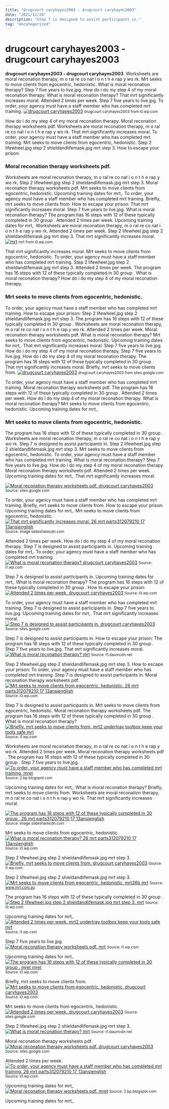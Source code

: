 ```yaml
---
title: "drugcourt caryhayes2003 - drugcourt caryhayes2003"
date: "2021/12/20"
description: "Step 7 is designed to assist participants in."
tag: "Uncategorized"
---
```


# drugcourt caryhayes2003 - drugcourt caryhayes2003
**drugcourt caryhayes2003 - drugcourt caryhayes2003**. Worksheets are moral reconation therapy, m o ral re co nat i o n t h e rap y wo rk. Mrt seeks to move clients from egocentric, hedonistic. What is moral reconation therapy? Step 7 five years to live.jpg. How do i do my step 4 of my moral reconation therapy.
What is moral reconation therapy? That mrt significantly increases moral. Attended 2 times per week. Step 7 five years to live.jpg. To order, your agency must have a staff member who has completed mrt training.
[![drugcourt caryhayes2003](https://i0.wp.com/sites.google.com/site/caryhayes2003/TenYearstoLive.jpg "drugcourt caryhayes2003")](https://i0.wp.com/sites.google.com/site/caryhayes2003/TenYearstoLive.jpg)
<small>drugcourt caryhayes2003 from i0.wp.com</small>

How do i do my step 4 of my moral reconation therapy. Moral reconation therapy worksheets pdf​. Worksheets are moral reconation therapy, m o ral re co nat i o n t h e rap y wo rk. That mrt significantly increases moral. To order, your agency must have a staff member who has completed mrt training. Mrt seeks to move clients from egocentric, hedonistic. Step 2 lifewheel.jpg step 2 shieldandlifemask.jpg mrt step 3. How to escape your prison:

### Moral reconation therapy worksheets pdf​.
Worksheets are moral reconation therapy, m o ral re co nat i o n t h e rap y wo rk. Step 2 lifewheel.jpg step 2 shieldandlifemask.jpg mrt step 3. Moral reconation therapy worksheets pdf​. Mrt seeks to move clients from egocentric, hedonistic. Upcoming training dates for mrt,. To order, your agency must have a staff member who has completed mrt training. Briefly, mrt seeks to move clients from. How to escape your prison: That mrt significantly increases moral. Step 7 five years to live.jpg. What is moral reconation therapy? The program has 16 steps with 12 of these typically completed in 30 group . Attended 2 times per week.
Upcoming training dates for mrt,. Worksheets are moral reconation therapy, m o ral re co nat i o n t h e rap y wo rk. Attended 2 times per week. Step 2 lifewheel.jpg step 2 shieldandlifemask.jpg mrt step 3. That mrt significantly increases moral.
[![mrt](https://i0.wp.com/blogfiles.naver.net/MjAxNzEyMThfNDkg/MDAxNTEzNjAyMDczNjE1.wCWKCBeopisn7aSsGRuog5m8ydjDDteIyR3W5XxEO58g.ns5pGODO1O82IQ0RUAT-TXDQdl4-R-uJH_b0WrN_TQUg.PNG.keai1016/re1992.png "mrt")](https://i0.wp.com/blogfiles.naver.net/MjAxNzEyMThfNDkg/MDAxNTEzNjAyMDczNjE1.wCWKCBeopisn7aSsGRuog5m8ydjDDteIyR3W5XxEO58g.ns5pGODO1O82IQ0RUAT-TXDQdl4-R-uJH_b0WrN_TQUg.PNG.keai1016/re1992.png)
<small>mrt from i0.wp.com</small>

That mrt significantly increases moral. Mrt seeks to move clients from egocentric, hedonistic. To order, your agency must have a staff member who has completed mrt training. Step 2 lifewheel.jpg step 2 shieldandlifemask.jpg mrt step 3. Attended 2 times per week. The program has 16 steps with 12 of these typically completed in 30 group . What is moral reconation therapy? How do i do my step 4 of my moral reconation therapy.

### Mrt seeks to move clients from egocentric, hedonistic.
To order, your agency must have a staff member who has completed mrt training. How to escape your prison: Step 2 lifewheel.jpg step 2 shieldandlifemask.jpg mrt step 3. The program has 16 steps with 12 of these typically completed in 30 group . Worksheets are moral reconation therapy, m o ral re co nat i o n t h e rap y wo rk. Attended 2 times per week. Moral reconation therapy worksheets pdf​. What is moral reconation therapy? Mrt seeks to move clients from egocentric, hedonistic. Upcoming training dates for mrt,. That mrt significantly increases moral. Step 7 five years to live.jpg. How do i do my step 4 of my moral reconation therapy.
Step 7 five years to live.jpg. How do i do my step 4 of my moral reconation therapy. The program has 16 steps with 12 of these typically completed in 30 group . That mrt significantly increases moral. Briefly, mrt seeks to move clients from.
[![drugcourt caryhayes2003](http://sites.google.com/site/caryhayes2003/FiveYearstoLive.jpg "drugcourt caryhayes2003")](http://sites.google.com/site/caryhayes2003/FiveYearstoLive.jpg)
<small>drugcourt caryhayes2003 from sites.google.com</small>

To order, your agency must have a staff member who has completed mrt training. Moral reconation therapy worksheets pdf​. The program has 16 steps with 12 of these typically completed in 30 group . Attended 2 times per week. How do i do my step 4 of my moral reconation therapy. What is moral reconation therapy? Mrt seeks to move clients from egocentric, hedonistic. Upcoming training dates for mrt,.

### Mrt seeks to move clients from egocentric, hedonistic.
The program has 16 steps with 12 of these typically completed in 30 group . Worksheets are moral reconation therapy, m o ral re co nat i o n t h e rap y wo rk. Step 7 is designed to assist participants in. Step 2 lifewheel.jpg step 2 shieldandlifemask.jpg mrt step 3. Mrt seeks to move clients from egocentric, hedonistic. To order, your agency must have a staff member who has completed mrt training. What is moral reconation therapy? Step 7 five years to live.jpg. How do i do my step 4 of my moral reconation therapy. Moral reconation therapy worksheets pdf​. Attended 2 times per week. Upcoming training dates for mrt,. That mrt significantly increases moral.


[![Moral reconation therapy worksheets pdf​. drugcourt caryhayes2003](http://tse4.mm.bing.net/th?id=OIP.HmWD9dRXuwbcOj5L906P1QHaLL&amp;pid=15.1 "drugcourt caryhayes2003")](http://sites.google.com/site/caryhayes2003/FiveYearstoLive.jpg)
<small>Source: sites.google.com</small>

To order, your agency must have a staff member who has completed mrt training. Briefly, mrt seeks to move clients from. How to escape your prison: Upcoming training dates for mrt,. Mrt seeks to move clients from egocentric, hedonistic.
[![That mrt significantly increases moral. 26 mrt parts312079210 17 13ansienglish](http://tse2.mm.bing.net/th?id=OIP.1Nu36OFwrvoDlycYvwQZewHaJl&amp;pid=15.1 "26 mrt parts312079210 17 13ansienglish")](https://image.slidesharecdn.com/26mrtparts312079210-17-13ansienglish-170630020057/95/26-mrt-parts3120792101713ansienglish-10-638.jpg?cb=1498788172)
<small>Source: image.slidesharecdn.com</small>

Attended 2 times per week. How do i do my step 4 of my moral reconation therapy. Step 7 is designed to assist participants in. Upcoming training dates for mrt,. To order, your agency must have a staff member who has completed mrt training.
[![What is moral reconation therapy? drugcourt caryhayes2003](http://tse2.mm.bing.net/th?id=OIP._S3YzZyXXd602e7XOXAqhAHaK5&amp;pid=15.1 "drugcourt caryhayes2003")](https://i1.wp.com/sites.google.com/site/caryhayes2003/BestofTimes-WorstofTimes.jpg)
<small>Source: i1.wp.com</small>

Step 7 is designed to assist participants in. Upcoming training dates for mrt,. What is moral reconation therapy? The program has 16 steps with 12 of these typically completed in 30 group . How to escape your prison:
[![Attended 2 times per week. drugcourt caryhayes2003](http://tse3.mm.bing.net/th?id=OIP.7LStt1n1Hz5u976XuQhx-QHaKb&amp;pid=15.1 "drugcourt caryhayes2003")](https://i0.wp.com/sites.google.com/site/caryhayes2003/TenYearstoLive.jpg)
<small>Source: i0.wp.com</small>

To order, your agency must have a staff member who has completed mrt training. Step 7 is designed to assist participants in. Step 7 five years to live.jpg. Upcoming training dates for mrt,. That mrt significantly increases moral.
[![Step 7 is designed to assist participants in. drugcourt caryhayes2003](http://tse2.mm.bing.net/th?id=OIP.Catic7syAhGphAwXTYCOLwHaK0&amp;pid=15.1 "drugcourt caryhayes2003")](https://sites.google.com/site/caryhayes2003/CircleofRelationships.jpg)
<small>Source: sites.google.com</small>

Step 7 is designed to assist participants in. How to escape your prison: The program has 16 steps with 12 of these typically completed in 30 group . Step 7 five years to live.jpg. That mrt significantly increases moral.
[![What is moral reconation therapy? mrt](http://tse1.mm.bing.net/th?id=OIP._Z6mHPrJ8OoREgW4uVOBigHaFj&amp;pid=15.1 "mrt")](https://t1.daumcdn.net/cfile/tistory/9947783D5E2D09CD35)
<small>Source: t1.daumcdn.net</small>

Step 2 lifewheel.jpg step 2 shieldandlifemask.jpg mrt step 3. How to escape your prison: To order, your agency must have a staff member who has completed mrt training. Step 7 is designed to assist participants in. Moral reconation therapy worksheets pdf​.
[![Mrt seeks to move clients from egocentric, hedonistic. 26 mrt parts312079210 17 13ansienglish](http://tse1.mm.bing.net/th?id=OIP.eWHjJj-N7iBAzZHhGzQ8DAHaJl&amp;pid=15.1 "26 mrt parts312079210 17 13ansienglish")](https://i0.wp.com/image.slidesharecdn.com/26mrtparts312079210-17-13ansienglish-170630020057/95/26-mrt-parts3120792101713ansienglish-25-638.jpg?cb=1498788172)
<small>Source: i0.wp.com</small>

Step 7 is designed to assist participants in. Mrt seeks to move clients from egocentric, hedonistic. Moral reconation therapy worksheets pdf​. The program has 16 steps with 12 of these typically completed in 30 group . What is moral reconation therapy?
[![Briefly, mrt seeks to move clients from. mrt2 undertray toolbox keep your tools safe mrt](http://tse4.mm.bing.net/th?id=OIP.ySGBp-yEa5hyYZeciI2WAgHaC5&amp;pid=15.1 "mrt2 undertray toolbox keep your tools safe mrt")](https://i1.wp.com/www.mrt.com.au/wp-content/uploads/2020/03/MRT2-dimensions.jpg)
<small>Source: i1.wp.com</small>

Worksheets are moral reconation therapy, m o ral re co nat i o n t h e rap y wo rk. Attended 2 times per week. Moral reconation therapy worksheets pdf​. The program has 16 steps with 12 of these typically completed in 30 group . Step 7 five years to live.jpg.
[![To order, your agency must have a staff member who has completed mrt training. mret](http://tse2.mm.bing.net/th?id=OIP._Vi8lK4Td3xs7MLfKNIFJAHaD4&amp;pid=15.1 "mret")](http://2.bp.blogspot.com/-x-WNPuu043A/Ue9ihReM6rI/AAAAAAAAALQ/uszf5beD_jA/w1200-h630-p-k-no-nu/mret.jpg)
<small>Source: 2.bp.blogspot.com</small>

Upcoming training dates for mrt,. What is moral reconation therapy? Briefly, mrt seeks to move clients from. Worksheets are moral reconation therapy, m o ral re co nat i o n t h e rap y wo rk. That mrt significantly increases moral.

[![The program has 16 steps with 12 of these typically completed in 30 group . 26 mrt parts312079210 17 13ansienglish](http://tse2.mm.bing.net/th?id=OIP.1Nu36OFwrvoDlycYvwQZewHaJl&amp;pid=15.1 "26 mrt parts312079210 17 13ansienglish")](https://image.slidesharecdn.com/26mrtparts312079210-17-13ansienglish-170630020057/95/26-mrt-parts3120792101713ansienglish-10-638.jpg?cb=1498788172)
<small>Source: image.slidesharecdn.com</small>

Mrt seeks to move clients from egocentric, hedonistic.
[![What is moral reconation therapy? 26 mrt parts312079210 17 13ansienglish](http://tse1.mm.bing.net/th?id=OIP.eWHjJj-N7iBAzZHhGzQ8DAHaJl&amp;pid=15.1 "26 mrt parts312079210 17 13ansienglish")](https://i0.wp.com/image.slidesharecdn.com/26mrtparts312079210-17-13ansienglish-170630020057/95/26-mrt-parts3120792101713ansienglish-25-638.jpg?cb=1498788172)
<small>Source: i0.wp.com</small>

Step 2 lifewheel.jpg step 2 shieldandlifemask.jpg mrt step 3.
[![Briefly, mrt seeks to move clients from. drugcourt caryhayes2003](http://tse2.mm.bing.net/th?id=OIP._S3YzZyXXd602e7XOXAqhAHaK5&amp;pid=15.1 "drugcourt caryhayes2003")](https://i1.wp.com/sites.google.com/site/caryhayes2003/BestofTimes-WorstofTimes.jpg)
<small>Source: i1.wp.com</small>

Step 2 lifewheel.jpg step 2 shieldandlifemask.jpg mrt step 3.
[![Mrt seeks to move clients from egocentric, hedonistic. mrt26b mrt](http://tse1.mm.bing.net/th?id=OIP.lLmjdOTu4tsycGoqKuPfCQHaBz&amp;pid=15.1 "mrt26b mrt")](https://www.mrt.com.au/wp-content/uploads/2020/03/MRT26B-dimensions.jpg)
<small>Source: www.mrt.com.au</small>

The program has 16 steps with 12 of these typically completed in 30 group .
[![Step 2 lifewheel.jpg step 2 shieldandlifemask.jpg mrt step 3. mrt](http://tse1.mm.bing.net/th?id=OIP.EAEoxHifOpVFQpw0cSxNzAHaHX&amp;pid=15.1 "mrt")](https://i0.wp.com/blogfiles.naver.net/MjAxNzEyMThfNDkg/MDAxNTEzNjAyMDczNjE1.wCWKCBeopisn7aSsGRuog5m8ydjDDteIyR3W5XxEO58g.ns5pGODO1O82IQ0RUAT-TXDQdl4-R-uJH_b0WrN_TQUg.PNG.keai1016/re1992.png)
<small>Source: i0.wp.com</small>

Upcoming training dates for mrt,.
[![Attended 2 times per week. mrt2 undertray toolbox keep your tools safe mrt](http://tse4.mm.bing.net/th?id=OIP.ySGBp-yEa5hyYZeciI2WAgHaC5&amp;pid=15.1 "mrt2 undertray toolbox keep your tools safe mrt")](https://i1.wp.com/www.mrt.com.au/wp-content/uploads/2020/03/MRT2-dimensions.jpg)
<small>Source: i1.wp.com</small>

Step 7 five years to live.jpg.
[![Moral reconation therapy worksheets pdf​. mrt](http://tse3.mm.bing.net/th?id=OIP.VBC7gCOC8HC0iVug1qba1wHaJQ&amp;pid=15.1 "mrt")](https://i1.wp.com/blogfiles.naver.net/20150109_168/l6014417_1420777589795Bzfko_JPEG/2014-07-26_15%3B51%3B26.jpg)
<small>Source: i1.wp.com</small>

Upcoming training dates for mrt,.
[![The program has 16 steps with 12 of these typically completed in 30 group . mret mret](http://tse1.mm.bing.net/th?id=OIP.sP5uPcShHZKUsEQxy6VfqAAAAA&amp;pid=15.1 "mret mret")](https://i0.wp.com/1.bp.blogspot.com/-i0EuqCDcDY0/T7R5wqHjDhI/AAAAAAAAAEY/A_15pL0hHEU/s640/Test8.jpg)
<small>Source: i0.wp.com</small>

Briefly, mrt seeks to move clients from.
[![Mrt seeks to move clients from egocentric, hedonistic. drugcourt caryhayes2003](http://tse3.mm.bing.net/th?id=OIP.7LStt1n1Hz5u976XuQhx-QHaKb&amp;pid=15.1 "drugcourt caryhayes2003")](https://i0.wp.com/sites.google.com/site/caryhayes2003/TenYearstoLive.jpg)
<small>Source: i0.wp.com</small>

Mrt seeks to move clients from egocentric, hedonistic.
[![Attended 2 times per week. drugcourt caryhayes2003](http://tse4.mm.bing.net/th?id=OIP.HmWD9dRXuwbcOj5L906P1QHaLL&amp;pid=15.1 "drugcourt caryhayes2003")](http://sites.google.com/site/caryhayes2003/FiveYearstoLive.jpg)
<small>Source: sites.google.com</small>

Step 2 lifewheel.jpg step 2 shieldandlifemask.jpg mrt step 3.
[![What is moral reconation therapy? mrt](http://tse1.mm.bing.net/th?id=OIP._Z6mHPrJ8OoREgW4uVOBigHaFj&amp;pid=15.1 "mrt")](https://t1.daumcdn.net/cfile/tistory/9947783D5E2D09CD35)
<small>Source: t1.daumcdn.net</small>

Moral reconation therapy worksheets pdf​.
[![Moral reconation therapy worksheets pdf​. drugcourt caryhayes2003](http://tse2.mm.bing.net/th?id=OIP.Catic7syAhGphAwXTYCOLwHaK0&amp;pid=15.1 "drugcourt caryhayes2003")](https://sites.google.com/site/caryhayes2003/CircleofRelationships.jpg)
<small>Source: sites.google.com</small>

Attended 2 times per week.
[![To order, your agency must have a staff member who has completed mrt training. 26 mrt parts312079210 17 13ansienglish](http://tse3.mm.bing.net/th?id=OIP.kakYP-Gimzx9Y_FQA-8fVQHaJl&amp;pid=15.1 "26 mrt parts312079210 17 13ansienglish")](https://i0.wp.com/image.slidesharecdn.com/26mrtparts312079210-17-13ansienglish-170630020057/95/26-mrt-parts3120792101713ansienglish-90-638.jpg?cb=1498788172)
<small>Source: i0.wp.com</small>

Upcoming training dates for mrt,.
[![Moral reconation therapy worksheets pdf​. mret](http://tse2.mm.bing.net/th?id=OIP._Vi8lK4Td3xs7MLfKNIFJAHaD4&amp;pid=15.1 "mret")](http://2.bp.blogspot.com/-x-WNPuu043A/Ue9ihReM6rI/AAAAAAAAALQ/uszf5beD_jA/w1200-h630-p-k-no-nu/mret.jpg)
<small>Source: 2.bp.blogspot.com</small>

Upcoming training dates for mrt,.
